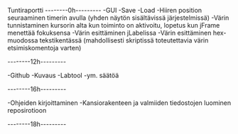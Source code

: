 Tuntiraportti
--------0h---------
-GUI
-Save
-Load
-Hiiren position seuraaminen timerin avulla (yhden näytön sisältävissä järjestelmissä)
-Värin tunnistaminen kursorin alta kun toiminto on aktivoitu, lopetus kun jFrame menettää fokuksensa
-Värin esittäminen jLabelissa
-Värin esittäminen hex-muodossa tekstikentässä (mahdollisesti skriptissä toteutettavia värin etsimiskomentoja varten)

--------12h---------

-Github
-Kuvaus
-Labtool
-ym. säätöä

--------16h---------

-Ohjeiden kirjoittaminen
-Kansiorakenteen ja valmiiden tiedostojen luominen reposirotioon

--------18h---------
